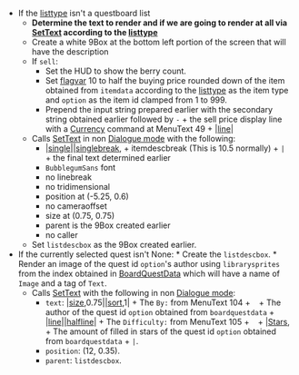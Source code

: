 * If the [listtype](../listtype.md) isn't a questboard list
    * **Determine the text to render and if we are going to render at all via [SetText](../../SetText/SetText.md) according to the [listtype](../listtype.md)**
    * Create a white 9Box at the bottom left portion of the screen that will have the description
    * If `sell`:
        * Set the HUD to show the berry count.
        * Set [flagvar](../../Flags%20arrays/flagvar.md) 10 to half the buying price rounded down of the item obtained from `itemdata` according to the [listtype](../listtype.md) as the item type and `option` as the item id clamped from 1 to 999.
        * Prepend the input string prepared earlier with the secondary string obtained earlier followed by `-` + the sell price display line with a [Currency](../../SetText/Individual%20commands/Currency.md) command at MenuText 49 + |[line](../../SetText/Individual%20commands/Line.md)\|
    * Calls [SetText](../../SetText/SetText.md) in non [Dialogue mode](../../SetText/Dialogue%20mode.md) with the following:
        * \|[single](../../SetText/Individual%20commands/Single.md)\||[singlebreak](../../SetText/Individual%20commands/Singlebreak.md), + itemdescbreak (This is 10.5 normally) + `|` + the final text determined earlier
        * `BubblegumSans` font
        * no linebreak
        * no tridimensional
        * position at (-5.25, 0.6)
        * no cameraoffset
        * size at (0.75, 0.75)
        * parent is the 9Box created earlier
        * no caller
    * Set `listdescbox` as the 9Box created earlier.
* If the currently selected quest isn't None:
      * Create the `listdescbox`.
      * Render an image of the quest id `option`'s author using `librarysprites` from the index obtained in [BoardQuestData](../../TextAsset%20Data/BoardQuests%20data.md#boardquests-data) which will have a name of `Image` and a tag of `Text`.
    * Calls [SetText](../../SetText/SetText.md) with the following in non [Dialogue mode](../../SetText/Dialogue%20mode.md):
        * `text`: |[size](../../SetText/Individual%20commands/size.md),0.75||[sort](../../SetText/Individual%20commands/Sort.md),1| + The `By:` from MenuText 104 + ` ` + The author of the quest id `option` obtained from `boardquestdata` + |[line](../../SetText/Individual%20commands/Line.md)\||[halfline](../../SetText/Individual%20commands/Halfline.md)\| + The `Difficulty:` from MenuText 105 + ` ` + |[Stars](../../SetText/Individual%20commands/Stars.md), + The amount of filled in stars of the quest id `option` obtained from `boardquestdata` + `|`.
        * `position`: (12, 0.35).
        * `parent`: `listdescbox`.
